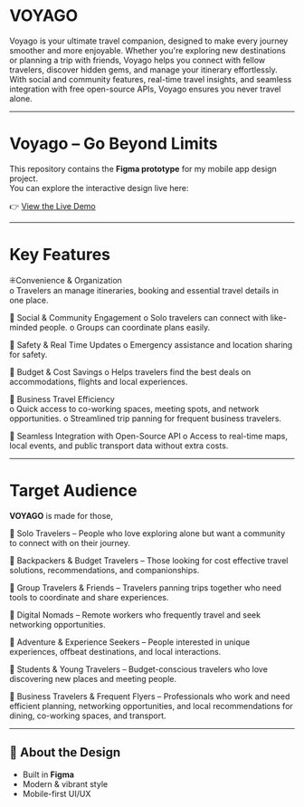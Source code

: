 # VOYAGO
Voyago is your ultimate travel companion, designed to make every journey smoother and more enjoyable. Whether you're exploring new destinations or planning a trip with friends, Voyago helps you connect with fellow travelers, discover hidden gems, and manage your itinerary effortlessly. With social and community features, real-time travel insights, and seamless integration with free open-source APIs, Voyago ensures you never travel alone.

---

# Voyago – Go Beyond Limits

This repository contains the **Figma prototype** for my mobile app design project.  
You can explore the interactive design live here:  

👉 [View the Live Demo](https://code-sleek.github.io/VOYAGO/)

---

# Key Features 

⁜Convenience & Organization  
      o Travelers an manage itineraries, booking and essential travel details in one 
place. 

 Social & Community Engagement 
      o Solo travelers can connect with like-minded people. 
      o Groups can coordinate plans easily. 

 Safety & Real Time Updates 
      o Emergency assistance and location sharing for safety. 

 Budget & Cost Savings 
      o Helps travelers find the best deals on accommodations, flights and local 
experiences. 

 Business Travel Efficiency  
      o Quick access to co-working spaces, meeting spots, and network 
opportunities. 
      o Streamlined trip panning for frequent business travelers. 

 Seamless Integration with Open-Source API 
      o Access to real-time maps, local events, and public transport data without 
extra costs. 

---

# Target Audience 

**VOYAGO** is made for those, 

 Solo Travelers – People who love exploring alone but want a community to connect 
with on their journey. 

 Backpackers & Budget Travelers – Those looking for cost effective travel 
solutions, recommendations, and companionships. 

 Group Travelers & Friends – Travelers panning trips together who need tools to 
coordinate and share experiences. 

 Digital Nomads – Remote workers who frequently travel and seek networking 
opportunities. 

 Adventure & Experience Seekers – People interested in unique experiences, 
offbeat destinations, and local interactions.

 Students & Young Travelers – Budget-conscious travelers who love discovering 
new places and meeting people. 

 Business Travelers & Frequent Flyers – Professionals who work and need 
efficient planning, networking opportunities, and local recommendations for dining, 
co-working spaces, and transport.

---

## 🎨 About the Design
- Built in **Figma**
- Modern & vibrant style
- Mobile-first UI/UX
